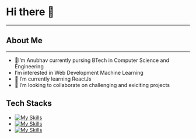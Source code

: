 # Hi there 👋
---
## About Me 
---

- 👀I’m Anubhav currently pursing BTech in Computer Science and Engineering
- I’m interested in Web Development Machine Learning 
- 🌱 I’m currently learning ReactJs
- 💞️ I’m looking to collaborate on challenging and exiciting projects
 
## Tech Stacks
- [![My Skills](https://skillicons.dev/icons?i=c)](https://skillicons.dev)
- [![My Skills](https://skillicons.dev/icons?i=js,html,css)](https://skillicons.dev)
- [![My Skills](https://skillicons.dev/icons?i=react,nodejs)](https://skillicons.dev)



